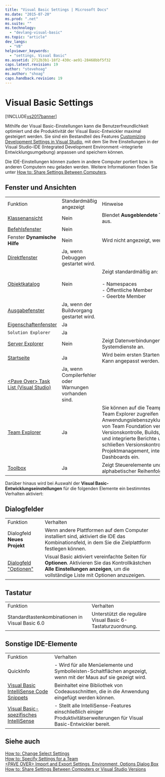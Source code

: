 ```yaml
---
title: "Visual Basic Settings | Microsoft Docs"
ms.date: "2015-07-20"
ms.prod: ".net"
ms.suite: ""
ms.technology: 
  - "devlang-visual-basic"
ms.topic: "article"
dev_langs: 
  - "VB"
helpviewer_keywords: 
  - "settings, Visual Basic"
ms.assetid: 2712b3b1-18f2-430c-ae91-28468bbf5f32
caps.latest.revision: 19
author: "stevehoag"
ms.author: "shoag"
caps.handback.revision: 19
---
```

# Visual Basic Settings
[!INCLUDE[vs2017banner](../../../visual-basic/includes/vs2017banner.md)]

Mithilfe der Visual Basic\-Einstellungen kann die Benutzerfreundlichkeit optimiert und die Produktivität der Visual Basic\-Entwickler maximal gesteigert werden.  Sie sind ein Bestandteil des Features [Customizing Development Settings in Visual Studio](http://msdn.microsoft.com/de-de/22c4debb-4e31-47a8-8f19-16f328d7dcd3), mit dem Sie Ihre Einstellungen in der Visual Studio\-IDE \(Integrated Development Environment –integrierte Entwicklungsumgebung\) anpassen und speichern können.  
  
 Die IDE\-Einstellungen können zudem in andere Computer portiert bzw. in anderen Computern neu geladen werden.  Weitere Informationen finden Sie unter [How to: Share Settings Between Computers](http://msdn.microsoft.com/de-de/1131fb10-35c1-42da-9cd8-91aa3235b882).  
  
## Fenster und Ansichten  
  
||||  
|-|-|-|  
|Funktion|Standardmäßig angezeigt|Hinweise|  
|[Klassenansicht](/visual-studio/ide/viewing-the-structure-of-code)|Nein|Blendet **Ausgeblendete Typen und Member** aus.|  
|[Befehlsfenster](/visual-studio/ide/reference/command-window)|Nein||  
|Fenster **Dynamische Hilfe**|Nein|Wird nicht angezeigt, wenn Sie F1 drücken.|  
|[Direktfenster](/visual-studio/ide/reference/immediate-window)|Ja, wenn Debuggen gestartet wird.||  
|[Objektkatalog](/visual-studio/ide/viewing-the-structure-of-code)|Nein|Zeigt standardmäßig an:<br /><br /> -   Namespaces<br />-   Öffentliche Member<br />-   Geerbte Member|  
|[Ausgabefenster](/visual-studio/ide/reference/output-window)|Ja, wenn der Buildvorgang gestartet wird.||  
|[Eigenschaftenfenster](/visual-studio/ide/reference/properties-window)|Ja||  
|`Solution Explorer`|Ja||  
|[Server Explorer](../Topic/Server%20Explorer.md)|Nein|Zeigt Datenverbindungen und verfügbare Systemdienste an.|  
|[Startseite](/visual-studio/ide/customizing-the-start-page-for-visual-studio)|Ja|Wird beim ersten Starten der IDE angezeigt.  Kann angepasst werden.|  
|[\<Pave Over\> Task List \(Visual Studio\)](http://msdn.microsoft.com/de-de/ce97c0e2-5011-499a-b60a-dc5b9cc22654)|Ja, wenn Compilerfehler oder Warnungen vorhanden sind.||  
|[Team Explorer](../Topic/Connect%20to%20team%20projects%20in%20Team%20Foundation%20Server.md)|Ja|Sie können auf die Teamprojekte mithilfe von Team Explorer zugreifen und können die Anwendungslebenszyklusverwaltungsfunktionen von Team Foundation verwenden, z. B. Versionskontrolle, Builds, Projektmanagement und integrierte Berichte und Dashboards.  Diese schließen Versionskontrolle, Builds, Projektmanagement, integrierte Berichte und Dashboards ein.|  
|[Toolbox](/visual-studio/ide/reference/toolbox)|Ja|Zeigt Steuerelemente und Komponenten in alphabetischer Reihenfolge an.|  
  
 Darüber hinaus wird bei Auswahl der **Visual Basic\-Entwicklungseinstellungen** für die folgenden Elemente ein bestimmtes Verhalten aktiviert:  
  
## Dialogfelder  
  
|||  
|-|-|  
|Funktion|Verhalten|  
|Dialogfeld **Neues Projekt**|Wenn andere Plattformen auf dem Computer installiert sind, aktiviert die IDE das Kombinationsfeld, in dem Sie die Zielplattform festlegen können.|  
|[Dialogfeld "Optionen"](/visual-studio/ide/reference/options-dialog-box-visual-studio)|Visual Basic aktiviert vereinfachte Seiten für **Optionen**.  Aktivieren Sie das Kontrollkästchen **Alle Einstellungen anzeigen**, um die vollständige Liste mit Optionen anzuzeigen.|  
  
## Tastatur  
  
|||  
|-|-|  
|Funktion|Verhalten|  
|Standardtastenkombinationen in Visual Basic 6.0|Unterstützt die reguläre Visual Basic 6\-Tastaturzuordnung.|  
  
## Sonstige IDE\-Elemente  
  
|||  
|-|-|  
|Funktion|Verhalten|  
|QuickInfo|-   Wird für alle Menüelemente und Symbolleisten\-Schaltflächen angezeigt, wenn mit der Maus auf sie gezeigt wird.|  
|[Visual Basic IntelliSense Code Snippets](../../../visual-basic/developing-apps/using-ide/intellisense-code-snippets.md)|Beinhaltet eine Bibliothek von Codeausschnitten, die in die Anwendung eingefügt werden können.|  
|[Visual Basic\-spezifisches IntelliSense](/visual-studio/ide/visual-basic-specific-intellisense)|-   Stellt alle IntelliSense\-Features einschließlich einiger Produktivitätserweiterungen für Visual Basic\-Entwickler bereit.|  
  
## Siehe auch  
 [How to: Change Select Settings](http://msdn.microsoft.com/de-de/ec70b520-a3e3-43c9-929b-bdc732cd2147)   
 [How to: Specify Settings for a Team](http://msdn.microsoft.com/de-de/89eeee3d-dd5e-4815-a45b-c48add63a8aa)   
 [\<PAVE OVER\> Import and Export Settings, Environment, Options Dialog Box](http://msdn.microsoft.com/de-de/536fb39a-83a4-4b5b-afd6-8e6c42f980fe)   
 [How to: Share Settings Between Computers or Visual Studio Versions](http://msdn.microsoft.com/de-de/1131fb10-35c1-42da-9cd8-91aa3235b882)